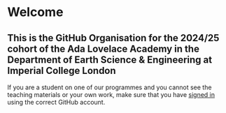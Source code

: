 # Welcome
## This is the GitHub Organisation for the 2024/25 cohort of the Ada Lovelace Academy in the Department of Earth Science & Engineering at Imperial College London

If you are a student on one of our programmes and you cannot see the teaching materials or your own work, make sure that you have [signed in](https://github.com/login) using the correct GitHub account.
